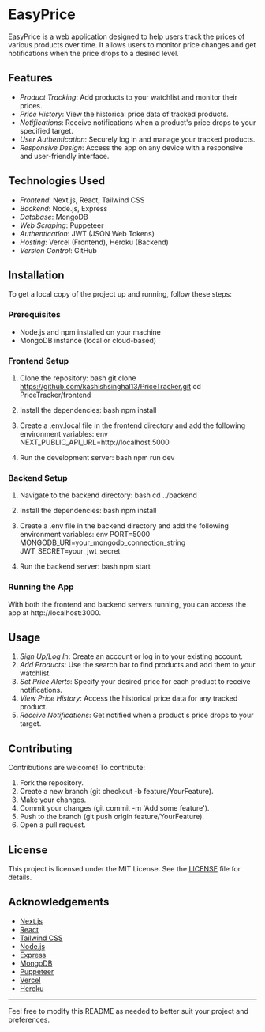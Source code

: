 # EasyPrice

EasyPrice is a web application designed to help users track the prices of various products over time. It allows users to monitor price changes and get notifications when the price drops to a desired level.

## Features

- *Product Tracking*: Add products to your watchlist and monitor their prices.
- *Price History*: View the historical price data of tracked products.
- *Notifications*: Receive notifications when a product's price drops to your specified target.
- *User Authentication*: Securely log in and manage your tracked products.
- *Responsive Design*: Access the app on any device with a responsive and user-friendly interface.

## Technologies Used

- *Frontend*: Next.js, React, Tailwind CSS
- *Backend*: Node.js, Express
- *Database*: MongoDB
- *Web Scraping*: Puppeteer
- *Authentication*: JWT (JSON Web Tokens)
- *Hosting*: Vercel (Frontend), Heroku (Backend)
- *Version Control*: GitHub

## Installation

To get a local copy of the project up and running, follow these steps:

### Prerequisites

- Node.js and npm installed on your machine
- MongoDB instance (local or cloud-based)

### Frontend Setup

1. Clone the repository:
   bash
   git clone https://github.com/kashishsinghal13/PriceTracker.git
   cd PriceTracker/frontend
   

2. Install the dependencies:
   bash
   npm install
   

3. Create a .env.local file in the frontend directory and add the following environment variables:
   env
   NEXT_PUBLIC_API_URL=http://localhost:5000
   

4. Run the development server:
   bash
   npm run dev
   

### Backend Setup

1. Navigate to the backend directory:
   bash
   cd ../backend
   

2. Install the dependencies:
   bash
   npm install
   

3. Create a .env file in the backend directory and add the following environment variables:
   env
   PORT=5000
   MONGODB_URI=your_mongodb_connection_string
   JWT_SECRET=your_jwt_secret
   

4. Run the backend server:
   bash
   npm start
   

### Running the App

With both the frontend and backend servers running, you can access the app at http://localhost:3000.

## Usage

1. *Sign Up/Log In*: Create an account or log in to your existing account.
2. *Add Products*: Use the search bar to find products and add them to your watchlist.
3. *Set Price Alerts*: Specify your desired price for each product to receive notifications.
4. *View Price History*: Access the historical price data for any tracked product.
5. *Receive Notifications*: Get notified when a product's price drops to your target.

## Contributing

Contributions are welcome! To contribute:

1. Fork the repository.
2. Create a new branch (git checkout -b feature/YourFeature).
3. Make your changes.
4. Commit your changes (git commit -m 'Add some feature').
5. Push to the branch (git push origin feature/YourFeature).
6. Open a pull request.

## License

This project is licensed under the MIT License. See the [LICENSE](LICENSE) file for details.

## Acknowledgements

- [Next.js](https://nextjs.org/)
- [React](https://reactjs.org/)
- [Tailwind CSS](https://tailwindcss.com/)
- [Node.js](https://nodejs.org/)
- [Express](https://expressjs.com/)
- [MongoDB](https://www.mongodb.com/)
- [Puppeteer](https://pptr.dev/)
- [Vercel](https://vercel.com/)
- [Heroku](https://www.heroku.com/)

---

Feel free to modify this README as needed to better suit your project and preferences.
